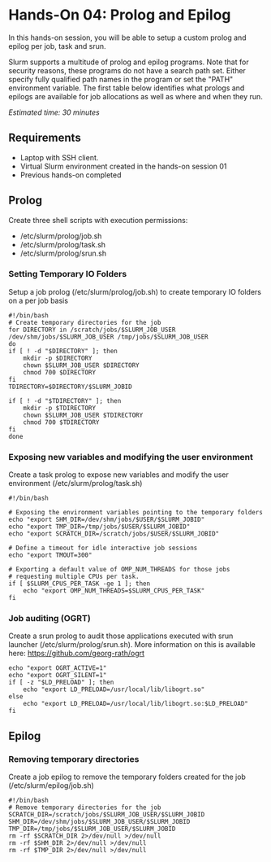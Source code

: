 # Hands-On 04: Prolog and Epilog
<!--
Copyright (C) 2017 Jordi Blasco
Permission is granted to copy, distribute and/or modify this document
under the terms of the GNU Free Documentation License, Version 1.3
or any later version published by the Free Software Foundation;
with no Invariant Sections, no Front-Cover Texts, and no Back-Cover Texts.
A copy of the license is included in the section entitled "GNU
Free Documentation License".
-->
In this hands-on session, you will be able to setup a custom prolog and epilog per job, task and srun.

Slurm supports a multitude of prolog and epilog programs. Note that for security reasons, these programs do not have a search path set. Either specify fully qualified path names in the program or set the "PATH" environment variable. The first table below identifies what prologs and epilogs are available for job allocations as well as where and when they run.



*Estimated time: 30 minutes*

## Requirements
* Laptop with SSH client.
* Virtual Slurm environment created in the hands-on session 01
* Previous hands-on completed


## Prolog
Create three shell scripts with execution permissions:
* /etc/slurm/prolog/job.sh
* /etc/slurm/prolog/task.sh
* /etc/slurm/prolog/srun.sh

### Setting Temporary IO Folders 
Setup a job prolog (/etc/slurm/prolog/job.sh) to create temporary IO folders on a per job basis

```
#!/bin/bash
# Create temporary directories for the job
for DIRECTORY in /scratch/jobs/$SLURM_JOB_USER /dev/shm/jobs/$SLURM_JOB_USER /tmp/jobs/$SLURM_JOB_USER
do
if [ ! -d "$DIRECTORY" ]; then
    mkdir -p $DIRECTORY
    chown $SLURM_JOB_USER $DIRECTORY
    chmod 700 $DIRECTORY
fi
TDIRECTORY=$DIRECTORY/$SLURM_JOBID

if [ ! -d "$TDIRECTORY" ]; then
    mkdir -p $TDIRECTORY
    chown $SLURM_JOB_USER $TDIRECTORY
    chmod 700 $TDIRECTORY
fi 
done
```

### Exposing new variables and modifying the user environment

Create a task prolog to expose new variables and modify the user environment (/etc/slurm/prolog/task.sh)

```
#!/bin/bash

# Exposing the environment variables pointing to the temporary folders
echo "export SHM_DIR=/dev/shm/jobs/$USER/$SLURM_JOBID"
echo "export TMP_DIR=/tmp/jobs/$USER/$SLURM_JOBID"
echo "export SCRATCH_DIR=/scratch/jobs/$USER/$SLURM_JOBID"

# Define a timeout for idle interactive job sessions
echo "export TMOUT=300"

# Exporting a default value of OMP_NUM_THREADS for those jobs 
# requesting multiple CPUs per task.
if [ $SLURM_CPUS_PER_TASK -ge 1 ]; then
    echo "export OMP_NUM_THREADS=$SLURM_CPUS_PER_TASK"
fi
```

### Job auditing (OGRT)
Create a srun prolog to audit those applications executed with srun launcher (/etc/slurm/prolog/srun.sh).
More information on this is available here: https://github.com/georg-rath/ogrt

```
echo "export OGRT_ACTIVE=1"
echo "export OGRT_SILENT=1"
if [ -z "$LD_PRELOAD" ]; then
    echo "export LD_PRELOAD=/usr/local/lib/libogrt.so"
else
    echo "export LD_PRELOAD=/usr/local/lib/libogrt.so:$LD_PRELOAD"
fi
```

## Epilog

### Removing temporary directories
Create a job epilog to remove the temporary folders created for the job (/etc/slurm/epilog/job.sh)

```
#!/bin/bash
# Remove temporary directories for the job
SCRATCH_DIR=/scratch/jobs/$SLURM_JOB_USER/$SLURM_JOBID
SHM_DIR=/dev/shm/jobs/$SLURM_JOB_USER/$SLURM_JOBID
TMP_DIR=/tmp/jobs/$SLURM_JOB_USER/$SLURM_JOBID
rm -rf $SCRATCH_DIR 2>/dev/null >/dev/null
rm -rf $SHM_DIR 2>/dev/null >/dev/null
rm -rf $TMP_DIR 2>/dev/null >/dev/null
```
